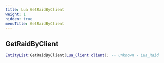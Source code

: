 ```yaml
---
title: Lua GetRaidByClient
weight: 1
hidden: true
menuTitle: GetRaidByClient
---
```

## GetRaidByClient
```lua
EntityList:GetRaidByClient(Lua_Client client); -- unknown - Lua_Raid
```